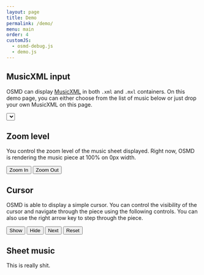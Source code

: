 ```yaml
---
layout: page
title: Demo
permalink: /demo/
menu: main
order: 4
customJS:
  - osmd-debug.js
  - demo.js
---
```


## MusicXML input
OSMD can display [MusicXML][0] in both `.xml` and `.mxl` containers. On this demo page, you can either choose from the list of music below or just drop your own MusicXML on this page.

<select id="select" class="btn btn-demo"></select>

## Zoom level
You control the zoom level of the music sheet displayed. Right now, OSMD is rendering the music piece at <span id="zoom-str">100</span>% on <span id="size-str">0</span>px width.

<input type="button" value="Zoom In" id="zoom-in-btn" class="btn btn-demo"/>
<input type="button" value="Zoom Out" id="zoom-out-btn" class="btn btn-demo"/>

## Cursor
OSMD is able to display a simple cursor. You can control the visibility of the cursor and navigate through the piece using the following controls. You can also use the right arrow key to step through the piece.

<input type="button" value="Show" id="show-cursor-btn" class="btn btn-demo"/>
<input type="button" value="Hide" id="hide-cursor-btn" class="btn btn-demo"/>
<input type="button" value="Next" id="next-cursor-btn" class="btn btn-demo"/>
<input type="button" value="Reset" id="reset-cursor-btn" class="btn btn-demo"/>

## Sheet music
<div id="error-container" class="error-container">This is really shit.</div>
<div id="osmd-demo-canvas"></div>

[0]: https://www.musicxml.com/
